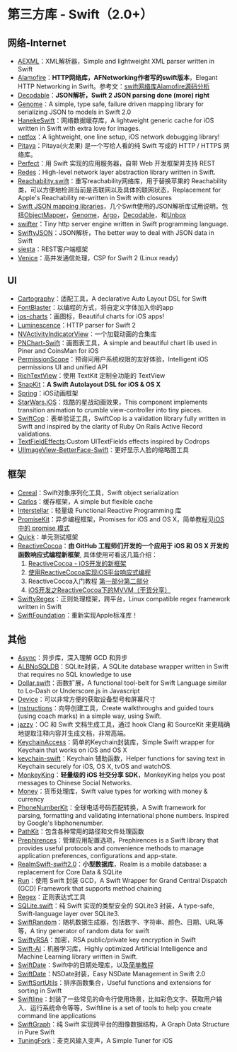 # 第三方库 - Swift（2.0+）
## 网络-Internet
- [AEXML][1]：XML解析器，Simple and lightweight XML parser written in Swift
- [Alamofire][2]：**HTTP网络库，AFNetworking作者写的swift版本**，Elegant HTTP Networking in Swift。参考文：[swift网络库Alamofire源码分析][3]
- [Decodable][4]：**JSON解析，Swift 2 JSON parsing done (more) right**
- [Genome][5]：A simple, type safe, failure driven mapping library for serializing JSON to models in Swift 2.0
- [HanekeSwift][6]：网络数据缓存库，A lightweight generic cache for iOS written in Swift with extra love for images.
- [netfox][7]：A lightweight, one line setup, iOS network debugging library!
- [Pitaya][8]：Pitaya(火龙果) 是一个写给人看的纯 Swift 写成的 HTTP / HTTPS 网络库。
- [Perfect][9]：用 Swift 实现的应用服务器，自带 Web 开发框架并支持 REST
- [Redes][10]：High-level network layer abstraction library written in Swift.
- [Reachability.swift][11]：重写reachability网络库，用于替换苹果的 Reachability 类，可以方便地检测当前是否联网以及具体的联网状态，Replacement for Apple's Reachability re-written in Swift with closures
- [Swift JSON mapping libraries][12]，几个Swift使用的JSON解析库试用说明，包括[ObjectMapper][13]，[Genome][14]，[Argo][15]，[Decodable][16]，和[Unbox][17]
- [swifter][18]：Tiny http server engine written in Swift programming language.
- [SwiftyJSON][19]：JSON解析，The better way to deal with JSON data in Swift
- [siesta][20]：REST客户端框架
- [Venice][21]：高并发通信处理，CSP for Swift 2 (Linux ready)


## UI
- [Cartography][22]：适配工具，A declarative Auto Layout DSL for Swift
- [FontBlaster][23]：以编程的方式，将自定义字体加入你的app
- [ios-charts][24]：画图标，Beautiful charts for iOS apps!
- [Luminescence][25]：HTTP parser for Swift 2
- [NVActivityIndicatorView][26]：一个加载动画的合集库
- [PNChart-Swift][27]：画图表工具，A simple and beautiful chart lib used in Piner and CoinsMan for iOS
- [PermissionScope][28]：预询问用户系统权限的友好体验，Intelligent iOS permissions UI and unified API
- [RichTextView][29]：使用 TextKit 定制全功能的 TextView
- [SnapKit][30]：**A Swift Autolayout DSL for iOS & OS X**
- [Spring][31]：iOS动画框架
- [StarWars.iOS][32]：炫酷的星战动画效果，This component implements transition animation to crumble view-controller into tiny pieces.
- [SwiftCop][33]：表单验证工具，SwiftCop is a validation library fully written in Swift and inspired by the clarity of Ruby On Rails Active Record validations.
- [TextFieldEffects][34]:Custom UITextFields effects inspired by Codrops
- [UIImageView-BetterFace-Swift][35]：更好显示人脸的缩略图工具

## 框架
- [Cereal][36]：Swift对象序列化工具，Swift object serialization
- [Carlos][37]：缓存框架，A simple but flexible cache
- [Interstellar][38]：轻量级 Functional Reactive Programming 库
- [PromiseKit][39]：异步编程框架，Promises for iOS and OS X，简单教程见[iOS 中的 promise 模式][40]
- [Quick][41]：单元测试框架
- [ReactiveCocoa][42]：**由 GitHub 工程师们开发的一个应用于 iOS 和 OS X 开发的函数响应式编程新框架**, 具体使用可看这几篇介绍：
	1. [ReactiveCocoa - iOS开发的新框架][43]
	2. [使用ReactiveCocoa实现iOS平台响应式编程][44]
	2. ReactiveCocoa入门教程 [第一部分][45][第二部分][46]
	3. [iOS开发之ReactiveCocoa下的MVVM（干货分享）][47]
- [SwiftyRegex][48]：正则处理框架，跨平台，Linux compatible regex framework written in Swift
- [SwiftFoundation][49]：重新实现Apple标准库！


## 其他
- [Async][50]：异步库，深入理解 GCD 和异步
- [ALBNoSQLDB][51]：SQLite封装，A SQLite database wrapper written in Swift that requires no SQL knowledge to use
- [Dollar.swift][52]：函数扩展，A functional tool-belt for Swift Language similar to Lo-Dash or Underscore.js in Javascript
- [Device][53]：可以非常方便的获取设备型号和屏幕尺寸
- [Instructions][54]：向导创建工具，Create walkthroughs and guided tours (using coach marks) in a simple way, using Swift.
- [jazzy][55]：OC 和 Swift 文档生成工具，通过 hook Clang 和 SourceKit 来更精确地提取注释内容并生成文档，非常高端。
- [KeychainAccess][56]：简单的Keychain封装库，Simple Swift wrapper for Keychain that works on iOS and OS X
- [keychain-swift][57]：Keychain 辅助函数，Helper functions for saving text in Keychain securely for iOS, OS X, tvOS and watchOS.
- [MonkeyKing][58]：**轻量级的 iOS 社交分享 SDK**，MonkeyKing helps you post messages to Chinese Social Networks.
- [Money][59]：货币处理库，Swift value types for working with money & currency
- [PhoneNumberKit][60]：全球电话号码匹配转换，A Swift framework for parsing, formatting and validating international phone numbers. Inspired by Google's libphonenumber.
- [PathKit][61]：包含各种常用的路径和文件处理函数
- [Prephirences][62]：管理应用配置选项，Prephirences is a Swift library that provides useful protocols and convenience methods to manage application preferences, configurations and app-state.
- [RealmSwift-swift2.0][63]：**小型数据库**，Realm is a mobile database: a replacement for Core Data & SQLite
- [Run][64]：使用 Swift 封装 GCD，A Swift Wrapper for Grand Central Dispatch (GCD) Framework that supports method chaining
- [Regex][65]：正则表达式工具
- [SQLite.swift][66]：纯 Swift 实现的类型安全的 SQLite3 封装，A type-safe, Swift-language layer over SQLite3.
- [SwiftRandom][67]：随机数据生成器，包括数字、字符串、颜色、日期、URL等等，A tiny generator of random data for swift
- [SwiftyRSA][68]：加密，RSA public/private key encryption in Swift
- [Swift-AI][69]：机器学习库，Highly optimized Artificial Intelligence and Machine Learning library written in Swift.
- [SwiftDate][70]：Swift中的日期处理库，以及[简单教程][71]
- [SwiftDate][72]：NSDate封装，Easy NSDate Management in Swift 2.0
- [SwiftSortUtils][73]：排序函数集合，Useful functions and extensions for sorting in Swift
- [Swiftline][74]：封装了一些常见的命令行使用场景，比如彩色文字、获取用户输入、运行系统命令等等，Swiftline is a set of tools to help you create command line applications
- [SwiftGraph][75]：纯 Swift 实现跨平台的图像数据结构，A Graph Data Structure in Pure Swift
- [TuningFork][76]：麦克风输入变声，A Simple Tuner for iOS

[1]:	https://github.com/tadija/AEXML
[2]:	https://github.com/Alamofire/Alamofire
[3]:	http://www.ethanwhy.com/2015/11/16/swift-alamofire-analyse/ "swift网络库Alamofire源码分析"
[4]:	https://github.com/Anviking/Decodable "Decodable"
[5]:	https://github.com/LoganWright/Genome "Genome"
[6]:	https://github.com/Haneke/HanekeSwift "HanekeSwift"
[7]:	https://github.com/kasketis/netfox "netfox"
[8]:	https://github.com/johnlui/Pitaya "Pitaya"
[9]:	https://github.com/PerfectlySoft/Perfect "Perfect"
[10]:	https://github.com/cuzv/Redes "Redes"
[11]:	https://github.com/ashleymills/Reachability.swift "Reachability.swift"
[12]:	http://alejandromp.com/blog/2015/10/28/swift-json-mapping-libraries/
[13]:	https://github.com/Hearst-DD/ObjectMapper "ObjectMapper"
[14]:	https://github.com/LoganWright/Genome "Genome"
[15]:	https://github.com/thoughtbot/Argo "Argo"
[16]:	https://github.com/Anviking/Decodable "Decodable"
[17]:	https://github.com/JohnSundell/Unbox "Unbox"
[18]:	https://github.com/glock45/swifter "swifter"
[19]:	https://github.com/SwiftyJSON/SwiftyJSON "SwiftyJSON"
[20]:	https://github.com/bustoutsolutions/siesta "siesta"
[21]:	https://github.com/Zewo/Venice "Venice"
[22]:	https://github.com/robb/Cartography "Cartography"
[23]:	https://github.com/ArtSabintsev/FontBlaster "FontBlaster"
[24]:	https://github.com/danielgindi/ios-charts "ios-charts"
[25]:	https://github.com/Zewo/Luminescence "Luminescence"
[26]:	https://github.com/ninjaprox/NVActivityIndicatorView
[27]:	https://github.com/kevinzhow/PNChart-Swift "PNChart-Swift"
[28]:	https://github.com/nickoneill/PermissionScope "PermissionScope"
[29]:	https://github.com/kevinzhow/RichTextView "RichTextView"
[30]:	https://github.com/SnapKit/SnapKit "SnapKit"
[31]:	https://github.com/MengTo/Spring "Spring"
[32]:	https://github.com/Yalantis/StarWars.iOS "StarWars.iOS"
[33]:	https://github.com/andresinaka/SwiftCop "SwiftCop"
[34]:	https://github.com/raulriera/TextFieldEffects "TextFieldEffects"
[35]:	https://github.com/croath/UIImageView-BetterFace-Swift "UIImageView-BetterFace-Swift"
[36]:	https://github.com/Weebly/Cereal "Cereal"
[37]:	https://github.com/WeltN24/Carlos "Carlos"
[38]:	https://github.com/JensRavens/Interstellar "Interstellar"
[39]:	https://github.com/mxcl/PromiseKit "PromiseKit"
[40]:	http://nathanli.cn/2015/11/15/ios-%e4%b8%ad%e7%9a%84-promise-%e6%a8%a1%e5%bc%8f/ "iOS 中的 promise 模式"
[41]:	https://github.com/Quick/Quick "Quick"
[42]:	https://github.com/ReactiveCocoa/ReactiveCocoa "ReactiveCocoa"
[43]:	http://www.devtang.com/blog/2014/02/11/reactivecocoa-introduction
[44]:	http://www.itiger.me/?p=38
[45]:	http://www.cnblogs.com/tmacforever/p/4878180.html "ReactiveCocoa入门教程——第一部分(转)"
[46]:	http://www.cnblogs.com/tmacforever/p/4882462.html "ReactiveCocoa入门教程——第二部分(转)"
[47]:	http://www.cnblogs.com/ludashi/p/4925042.html "iOS开发之ReactiveCocoa下的MVVM（干货分享）"
[48]:	https://github.com/maxadamski/SwiftyRegex "SwiftyRegex"
[49]:	https://github.com/PureSwift/SwiftFoundation "SwiftFoundation"
[50]:	https://github.com/duemunk/Async
[51]:	https://github.com/AaronBratcher/ALBNoSQLDB
[52]:	https://github.com/ankurp/Dollar.swift "Dollar.swift"
[53]:	https://github.com/Ekhoo/Device "Device"
[54]:	https://github.com/ephread/Instructions "Instructions"
[55]:	https://github.com/realm/jazzy "jazzy"
[56]:	https://github.com/kishikawakatsumi/KeychainAccess "KeychainAccess"
[57]:	https://github.com/marketplacer/keychain-swift "keychain-swift"
[58]:	https://github.com/nixzhu/MonkeyKing "MonkeyKing"
[59]:	https://github.com/danthorpe/Money "Money"
[60]:	https://github.com/marmelroy/PhoneNumberKit "PhoneNumberKit"
[61]:	https://github.com/kylef/PathKit "PathKit"
[62]:	https://github.com/phimage/Prephirences "Prephirences"
[63]:	https://github.com/realm/realm-cocoa/tree/master/RealmSwift-swift2.0 "RealmSwift-swift2.0"
[64]:	https://github.com/khoiln/Run "Run"
[65]:	https://github.com/sharplet/Regex "Regex"
[66]:	https://github.com/stephencelis/SQLite.swift "SQLite.swift"
[67]:	https://github.com/thellimist/SwiftRandom "SwiftRandom"
[68]:	https://github.com/TakeScoop/SwiftyRSA "SwiftyRSA"
[69]:	https://github.com/collinhundley/Swift-AI "Swift-AI"
[70]:	https://github.com/chenyangcun/SwiftDate
[71]:	http://www.aswifter.com/2015/07/26/use-swiftdate/
[72]:	https://github.com/malcommac/SwiftDate "SwiftDate"
[73]:	https://github.com/dsmatter/SwiftSortUtils "SwiftSortUtils"
[74]:	https://github.com/Swiftline/Swiftline "Swiftline"
[75]:	https://github.com/davecom/SwiftGraph "SwiftGraph"
[76]:	https://github.com/comyarzaheri/TuningFork "TuningFork"